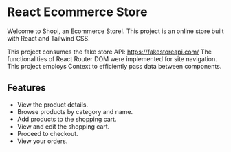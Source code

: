 # React Ecommerce Store

Welcome to Shopi, an Ecommerce Store!. This project is an online store built with React and Tailwind CSS.

This project consumes the fake store API: https://fakestoreapi.com/
The functionalities of React Router DOM were implemented for site navigation.
This project employs Context to efficiently pass data between components.

## Features

- View the product details.
- Browse products by category and name.
- Add products to the shopping cart.
- View and edit the shopping cart.
- Proceed to checkout.
- View your orders.
